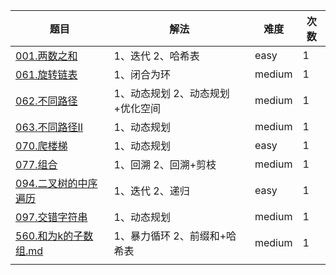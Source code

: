 | 题目                                                         | 解法                         | 难度   | 次数 |
| ------------------------------------------------------------ | ---------------------------- | ------ | ---- |
| [001.两数之和](https://github.com/ryanlijianchang/LeetCodeNote/blob/master/001.%E4%B8%A4%E6%95%B0%E4%B9%8B%E5%92%8C.md) | 1、迭代  2、哈希表           | easy   | 1    |
| [061.旋转链表](https://github.com/ryanlijianchang/LeetCodeNote/blob/master/062.%E4%B8%8D%E5%90%8C%E8%B7%AF%E5%BE%84.md) | 1、闭合为环        | medium   | 1    |
| [062.不同路径](https://github.com/ryanlijianchang/LeetCodeNote/blob/master/062.%E4%B8%8D%E5%90%8C%E8%B7%AF%E5%BE%84.md) | 1、动态规划   2、动态规划+优化空间          | medium   | 1    |
| [063.不同路径II](https://github.com/ryanlijianchang/LeetCodeNote/blob/master/063.%E4%B8%8D%E5%90%8C%E8%B7%AF%E5%BE%842.md) | 1、动态规划             | medium   | 1    |
| [070.爬楼梯](https://github.com/ryanlijianchang/LeetCodeNote/blob/master/070.%E7%88%AC%E6%A5%BC%E6%A2%AF.md) | 1、动态规划             | easy   | 1    |
| [077.组合](https://github.com/ryanlijianchang/LeetCodeNote/blob/master/077.%E7%BB%84%E5%90%88.md) | 1、回溯 2、回溯+剪枝             | medium   | 1    |
| [094.二叉树的中序遍历](https://github.com/ryanlijianchang/LeetCodeNote/blob/master/094.二叉树的中序遍历.md) | 1、迭代  2、递归             | easy   | 1    |
| [097.交错字符串](https://github.com/ryanlijianchang/LeetCodeNote/blob/master/097.%E4%BA%A4%E9%94%99%E5%AD%97%E7%AC%A6%E4%B8%B2.md) | 1、动态规划             | medium   | 1    |
| [560.和为k的子数组.md](https://github.com/ryanlijianchang/LeetCodeNote/blob/master/560.和为k的子数组.md) | 1、暴力循环 2、前缀和+哈希表 | medium | 1    |
|                                                              |                              |        |      |

